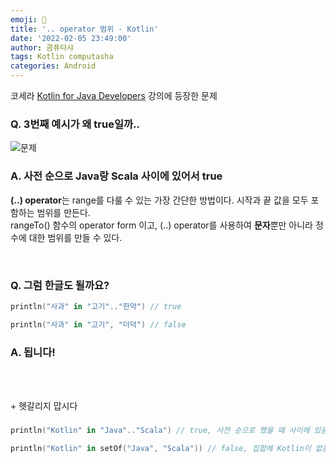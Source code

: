 ```yaml
---
emoji: 💬
title: '.. operator 범위 - Kotlin'
date: '2022-02-05 23:49:00'
author: 콤퓨타샤
tags: Kotlin computasha 
categories: Android
---
```


코세라 [Kotlin for Java Developers](https://www.coursera.org/learn/kotlin-for-java-developers?) 강의에 등장한 문제  


### Q. 3번째 예시가 왜 true일까.. 

![문제](/in-question.png)  

### A. 사전 순으로 Java랑 Scala 사이에 있어서 true  

**(..) operator**는 range를 다룰 수 있는 가장 간단한 방법이다. 시작과 끝 값을 모두 포함하는 범위를 만든다.  
rangeTo() 함수의 operator form 이고, (..) operator를 사용하여 **문자**뿐만 아니라 정수에 대한 범위를 만들 수 있다.

<br>

### Q. 그럼 한글도 될까요?  

```kotlin
println("사과" in "고기".."한약") // true

println("사과" in "고기", "더덕") // false

```

### A. 됩니다!

<br><br>

\+ 헷갈리지 맙시다
### 

```kotlin
println("Kotlin" in "Java".."Scala") // true, 사전 순으로 했을 때 사이에 있음

println("Kotlin" in setOf("Java", "Scala")) // false, 집합에 Kotlin이 없음

```

<br><br>